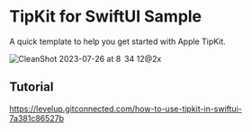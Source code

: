 # TipKit for SwiftUI Sample
A quick template to help you get started with Apple TipKit.

![CleanShot 2023-07-26 at 8  34 12@2x](https://github.com/1998code/TipKit-for-SwiftUI-Sample/assets/54872601/d7b29e86-91c6-44d5-916c-2c70fdafb271)

## Tutorial
https://levelup.gitconnected.com/how-to-use-tipkit-in-swiftui-7a381c86527b
